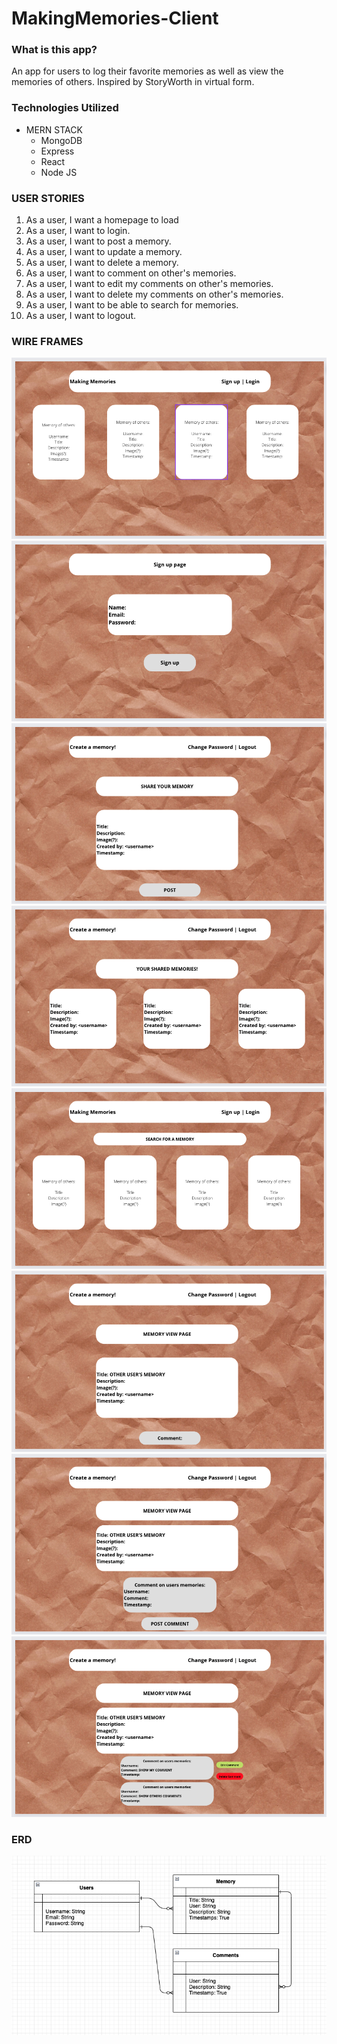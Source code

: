 # MakingMemories-Client

### What is this app?
An app for users to log their favorite memories as well as view the memories of others. Inspired by StoryWorth in virtual form.

### Technologies Utilized
- MERN STACK
  - MongoDB
  - Express
  - React
  - Node JS

### USER STORIES
1. As a user, I want a homepage to load
2. As a user, I want to login.
3. As a user, I want to post a memory.
4. As a user, I want to update a memory.
5. As a user, I want to delete a memory.
6. As a user, I want to comment on other's memories.
7. As a user, I want to edit my comments on other's memories.
8. As a user, I want to delete my comments on other's memories.
9. As a user, I want to be able to search for memories.
10. As a user, I want to logout.

### WIRE FRAMES
![](Images/photo1.png)
![](Images/photo2.png)
![](Images/photo3.png)
![](Images/photo4.png)
![](Images/photo5.png)
![](Images/photo6.png)
![](Images/photo7.png)
![](Images/photo8.png)

### ERD
![](Images/erd.png)
